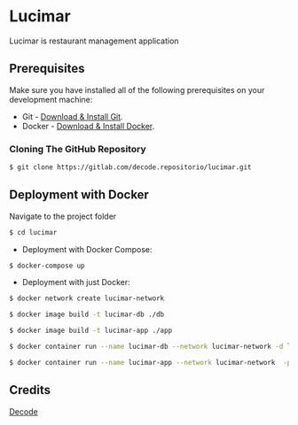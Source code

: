 # Lucimar

Lucimar is restaurant management application

## Prerequisites
Make sure you have installed all of the following prerequisites on your development machine:
* Git - [Download & Install Git](https://git-scm.com/downloads). 
* Docker - [Download & Install Docker](https://www.docker.com/products/docker-desktop).

### Cloning The GitHub Repository

```bash
$ git clone https://gitlab.com/decode.repositorio/lucimar.git
```

## Deployment with Docker

Navigate to the project folder

```bash
$ cd lucimar
```

* Deployment with Docker Compose:

```bash
$ docker-compose up
```

* Deployment with just Docker:

```bash
$ docker network create lucimar-network
```

```bash
$ docker image build -t lucimar-db ./db
```

```bash
$ docker image build -t lucimar-app ./app
```

```bash
$ docker container run --name lucimar-db --network lucimar-network -d lucimar-db
```

```bash
$ docker container run --name lucimar-app --network lucimar-network  -p 8080:8080 -d lucimar-app
```


## Credits

[Decode](https://www.decode.pt)
